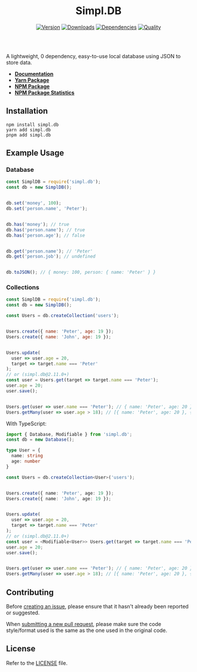 <div align="center">
  <h1>Simpl.DB</h1>
  <p>
    <a href="https://www.npmjs.com/package/simpl.db"><img src="https://img.shields.io/npm/v/simpl.db.svg?color=3884FF&label=version" alt="Version" /></a>
    <a href="https://www.npmjs.com/package/simpl.db"><img src="https://img.shields.io/npm/dt/simpl.db.svg?color=3884FF" alt="Downloads" /></a>
    <a href="https://www.npmjs.com/package/simpl.db"><img src="https://img.shields.io/badge/dependencies-0-brightgreen?color=3884FF" alt="Dependencies" /></a>
    <a href="https://packagequality.com/#?package=simpl.db"><img src="https://packagequality.com/shield/simpl.db.svg?color=3dd164" alt="Quality" /></a>
  </p>
  <br><br>
</div>

A lightweight, 0 dependency, easy-to-use local database using JSON to store data.

- **[Documentation](https://simpldb.gitbook.io/docs/)**
- **[Yarn Package](https://yarnpkg.com/package/simpl.db)**
- **[NPM Package](https://npmjs.com/package/simpl.db)**
- **[NPM Package Statistics](https://npm-stat.com/charts.html?package=simpl.db&from=2021-05-07)**

Installation
------------

```sh-session
npm install simpl.db
yarn add simpl.db
pnpm add simpl.db
```

Example Usage
-------------

<h3>Database</h3>

```js
const SimplDB = require('simpl.db');
const db = new SimplDB();


db.set('money', 100);
db.set('person.name', 'Peter');


db.has('money'); // true
db.has('person.name'); // true
db.has('person.age'); // false


db.get('person.name'); // 'Peter'
db.get('person.job'); // undefined


db.toJSON(); // { money: 100, person: { name: 'Peter' } }
```

<h3>Collections</h3>

```js
const SimplDB = require('simpl.db');
const db = new SimplDB();

const Users = db.createCollection('users');


Users.create({ name: 'Peter', age: 19 });
Users.create({ name: 'John', age: 19 });


Users.update(
  user => user.age = 20,
  target => target.name === 'Peter'
);
// or (simpl.db@2.11.0+)
const user = Users.get(target => target.name === 'Peter');
user.age = 20;
user.save();


Users.get(user => user.name === 'Peter'); // { name: 'Peter', age: 20 }
Users.getMany(user => user.age > 18); // [{ name: 'Peter', age: 20 }, { name: 'John', age: 19 }]
```

<p>With TypeScript:</p>

```ts
import { Database, Modifiable } from 'simpl.db';
const db = new Database();

type User = {
  name: string
  age: number
}

const Users = db.createCollection<User>('users');


Users.create({ name: 'Peter', age: 19 });
Users.create({ name: 'John', age: 19 });


Users.update(
  user => user.age = 20,
  target => target.name === 'Peter'
);
// or (simpl.db@2.11.0+)
const user = <Modifiable<User>> Users.get(target => target.name === 'Peter');
user.age = 20;
user.save();


Users.get(user => user.name === 'Peter'); // { name: 'Peter', age: 20 }
Users.getMany(user => user.age > 18); // [{ name: 'Peter', age: 20 }, { name: 'John', age: 19 }]
```

Contributing
------------

Before [creating an issue](https://github.com/5antos/simpl.db/issues), please ensure that it hasn't already been reported or suggested.

When [submitting a new pull request](https://github.com/5antos/simpl.db/pulls), please make sure the code style/format used is the same as the one used in the original code.

License
-------

Refer to the [LICENSE](LICENSE) file.
